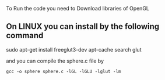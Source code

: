 To Run the code you need to Download libraries of OpenGL 
## On LINUX you can install by the following command
sudo apt-get install freeglut3-dev
apt-cache search glut


and you can compile  the sphere.c file by 
```
gcc -o sphere sphere.c -lGL -lGLU -lglut -lm
```

